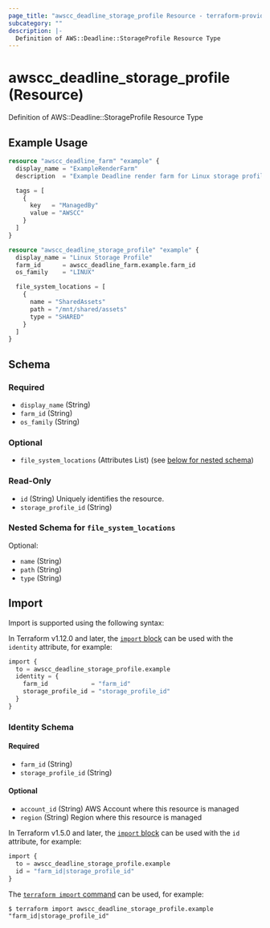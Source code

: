 ```yaml
---
page_title: "awscc_deadline_storage_profile Resource - terraform-provider-awscc"
subcategory: ""
description: |-
  Definition of AWS::Deadline::StorageProfile Resource Type
---
```


# awscc_deadline_storage_profile (Resource)

Definition of AWS::Deadline::StorageProfile Resource Type

## Example Usage

```terraform
resource "awscc_deadline_farm" "example" {
  display_name = "ExampleRenderFarm"
  description  = "Example Deadline render farm for Linux storage profile"

  tags = [
    {
      key   = "ManagedBy"
      value = "AWSCC"
    }
  ]
}

resource "awscc_deadline_storage_profile" "example" {
  display_name = "Linux Storage Profile"
  farm_id      = awscc_deadline_farm.example.farm_id
  os_family    = "LINUX"

  file_system_locations = [
    {
      name = "SharedAssets"
      path = "/mnt/shared/assets"
      type = "SHARED"
    }
  ]
}
```

<!-- schema generated by tfplugindocs -->
## Schema

### Required

- `display_name` (String)
- `farm_id` (String)
- `os_family` (String)

### Optional

- `file_system_locations` (Attributes List) (see [below for nested schema](#nestedatt--file_system_locations))

### Read-Only

- `id` (String) Uniquely identifies the resource.
- `storage_profile_id` (String)

<a id="nestedatt--file_system_locations"></a>
### Nested Schema for `file_system_locations`

Optional:

- `name` (String)
- `path` (String)
- `type` (String)

## Import

Import is supported using the following syntax:

In Terraform v1.12.0 and later, the [`import` block](https://developer.hashicorp.com/terraform/language/import) can be used with the `identity` attribute, for example:

```terraform
import {
  to = awscc_deadline_storage_profile.example
  identity = {
    farm_id            = "farm_id"
    storage_profile_id = "storage_profile_id"
  }
}
```

<!-- schema generated by tfplugindocs -->
### Identity Schema

#### Required

- `farm_id` (String)
- `storage_profile_id` (String)

#### Optional

- `account_id` (String) AWS Account where this resource is managed
- `region` (String) Region where this resource is managed

In Terraform v1.5.0 and later, the [`import` block](https://developer.hashicorp.com/terraform/language/import) can be used with the `id` attribute, for example:

```terraform
import {
  to = awscc_deadline_storage_profile.example
  id = "farm_id|storage_profile_id"
}
```

The [`terraform import` command](https://developer.hashicorp.com/terraform/cli/commands/import) can be used, for example:

```shell
$ terraform import awscc_deadline_storage_profile.example "farm_id|storage_profile_id"
```